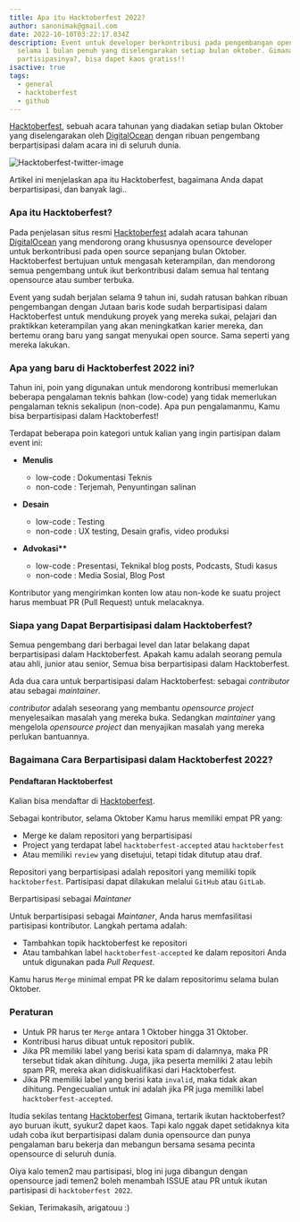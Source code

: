 ```yaml
---
title: Apa itu Hacktoberfest 2022?
author: sanonimak@gmail.com
date: 2022-10-10T03:22:17.034Z
description: Event untuk developer berkontribusi pada pengembangan opensource
  selama 1 bulan penuh yang diselengarakan setiap bulan oktober. Gimana cara
  partisipasinya?, bisa dapet kaos gratiss!!
isactive: true
tags:
  - general
  - hacktoberfest
  - github
---
```

[Hacktoberfest](https://hacktoberfest.com/), sebuah acara tahunan yang diadakan setiap bulan Oktober yang diselengarakan oleh [DigitalOcean](https://www.digitalocean.com/) dengan ribuan pengembang berpartisipasi dalam acara ini di seluruh dunia.

![Hacktoberfest-twitter-image](https://pbs.twimg.com/card_img/1576048552714829830/iJh7XtwP?format=jpg&name=4096x4096 "Hacktoberfest-2022")

Artikel ini menjelaskan apa itu Hacktoberfest, bagaimana Anda dapat berpartisipasi, dan banyak lagi..

### Apa itu Hacktoberfest?

Pada penjelasan situs resmi [Hacktoberfest](https://hacktoberfest.com/) adalah acara tahunan [DigitalOcean](https://www.digitalocean.com/) yang mendorong orang khususnya opensource developer untuk berkontribusi pada open source sepanjang bulan Oktober. Hacktoberfest bertujuan untuk mengasah keterampilan, dan mendorong semua pengembang untuk ikut berkontribusi dalam semua hal tentang opensource atau sumber terbuka.

Event yang sudah berjalan selama 9 tahun ini, sudah ratusan bahkan ribuan pengembangan dengan Jutaan baris kode sudah berpartisipasi dalam Hacktoberfest untuk mendukung proyek yang mereka sukai, pelajari dan praktikkan keterampilan yang akan meningkatkan karier mereka, dan bertemu orang baru yang sangat menyukai open source. Sama seperti yang mereka lakukan.

### Apa yang baru di Hacktoberfest 2022 ini?

Tahun ini, poin yang digunakan untuk mendorong kontribusi memerlukan beberapa pengalaman teknis bahkan (low-code) yang tidak memerlukan pengalaman teknis sekalipun (non-code). Apa pun pengalamanmu, Kamu bisa berpartisipasi dalam Hacktoberfest!

Terdapat beberapa poin kategori untuk kalian yang ingin partisipan dalam event ini:

* **Menulis**

  * low-code : Dokumentasi Teknis
  * non-code : Terjemah, Penyuntingan salinan
* **Desain**

  * low-code : Testing
  * non-code : UX testing, Desain grafis, video produksi
* **Advokasi\*\***

  * low-code : Presentasi, Teknikal blog posts, Podcasts, Studi kasus
  * non-code : Media Sosial, Blog Post

Kontributor yang mengirimkan konten low atau non-kode ke suatu project harus membuat PR (Pull Request) untuk melacaknya.

### Siapa yang Dapat Berpartisipasi dalam Hacktoberfest?

Semua pengembang dari berbagai level dan latar belakang dapat berpartisipasi dalam Hacktoberfest. Apakah kamu adalah seorang pemula atau ahli, junior atau senior, Semua bisa berpartisipasi dalam Hacktoberfest.

Ada dua cara untuk berpartisipasi dalam Hacktoberfest: sebagai *contributor* atau sebagai *maintainer*.

*contributor* adalah seseorang yang membantu *opensource project* menyelesaikan masalah yang mereka buka. Sedangkan *maintainer* yang mengelola *opensource project* dan menyajikan masalah yang mereka perlukan bantuannya.

### Bagaimana Cara Berpartisipasi dalam Hacktoberfest 2022?

#### Pendaftaran Hacktoberfest

Kalian bisa mendaftar di [Hacktoberfest](https://hacktoberfest.com/).

Sebagai kontributor, selama Oktober Kamu harus memiliki empat PR yang:

* Merge ke dalam repositori yang berpartisipasi
* Project yang terdapat label `hacktoberfest-accepted` atau `hacktoberfest`
* Atau memiliki `review` yang disetujui, tetapi tidak ditutup atau draf.

Repositori yang berpartisipasi adalah repositori yang memiliki topik `hacktoberfest`. Partisipasi dapat dilakukan melalui `GitHub` atau `GitLab`.

Berpartisipasi sebagai *Maintaner*

Untuk berpartisipasi sebagai *Maintaner*, Anda harus memfasilitasi partisipasi kontributor. Langkah pertama adalah:

* Tambahkan topik hacktoberfest ke repositori
* Atau tambahkan label `hacktoberfest-accepted` ke dalam repositori Anda untuk digunakan pada *Pull Request*.

Kamu harus `Merge` minimal empat PR ke dalam repositorimu selama bulan Oktober.

### Peraturan

* Untuk PR harus ter `Merge` antara 1 Oktober hingga 31 Oktober.
* Kontribusi harus dibuat untuk repositori publik.
* Jika PR memiliki label yang berisi kata spam di dalamnya, maka PR tersebut tidak akan dihitung. Juga, jika peserta memiliki 2 atau lebih spam PR, mereka akan didiskualifikasi dari Hacktoberfest.
* Jika PR memiliki label yang berisi kata `invalid`, maka tidak akan dihitung. Pengecualian untuk ini adalah jika PR juga memiliki label `hacktoberfest-accepted`.

Itudia sekilas tentang [Hacktoberfest](https://hacktoberfest.com/)
Gimana, tertarik ikutan hacktoberfest? ayo buruan ikutt, syukur2 dapet kaos. Tapi kalo nggak dapet setidaknya kita udah coba ikut berpartisipasi dalam dunia opensource dan punya pengalaman baru bekerja dan mebangun bersama sesama pecinta opensource di seluruh dunia.

Oiya kalo temen2 mau partisipasi, blog ini juga dibangun dengan opensource jadi temen2 boleh menambah ISSUE atau PR untuk ikutan partisipasi di `hacktoberfest 2022`.

Sekian, Terimakasih, arigatouu :)